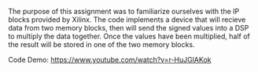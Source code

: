 The purpose of this assignment was to familiarize ourselves with the IP blocks provided by Xilinx. The code implements a device that will recieve data from two memory blocks,
then will send the signed values into a DSP to multiply the data together. Once the values have been multiplied, half of the result will be stored in one of the two memory blocks.

Code Demo:
https://www.youtube.com/watch?v=r-HuJGlAKok
